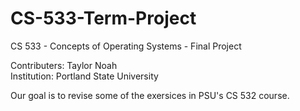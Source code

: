 # CS-533-Term-Project
CS 533 - Concepts of Operating Systems - Final Project

Contributers: Taylor Noah  
Institution: Portland State University  

Our goal is to revise some of the exersices in PSU's CS 532 course. 

